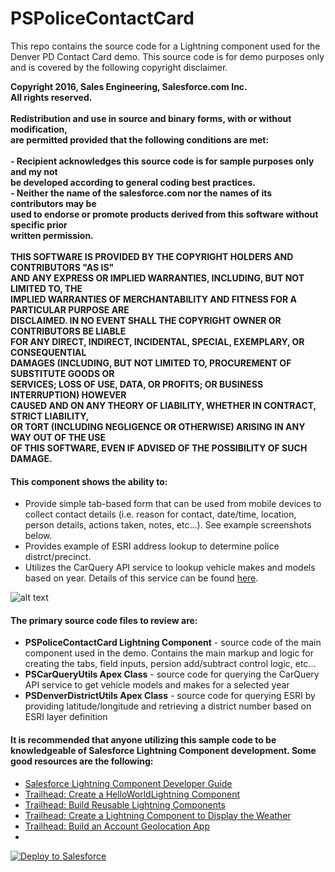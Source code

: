 # PSPoliceContactCard

This repo contains the source code for a Lightning component used for the Denver PD Contact Card demo. This source code is for demo purposes only and is covered by the following copyright disclaimer.

<b>Copyright 2016, Sales Engineering, Salesforce.com Inc.
<br/>All rights reserved.
<br/>
<br/>Redistribution and use in source and binary forms, with or without modification, 
<br/>are permitted provided that the following conditions are met:
<br/>
<br/>- Recipient acknowledges this source code is for sample purposes only and my not 
<br/>  be developed according to general coding best practices. 
<br/>- Neither the name of the salesforce.com nor the names of its contributors may be
<br/>  used to endorse or promote products derived from this software without specific prior 
<br/>  written permission.
<br/>
<br/>THIS SOFTWARE IS PROVIDED BY THE COPYRIGHT HOLDERS AND CONTRIBUTORS "AS IS"
<br/>AND ANY EXPRESS OR IMPLIED WARRANTIES, INCLUDING, BUT NOT LIMITED TO, THE
<br/>IMPLIED WARRANTIES OF MERCHANTABILITY AND FITNESS FOR A PARTICULAR PURPOSE ARE
<br/>DISCLAIMED. IN NO EVENT SHALL THE COPYRIGHT OWNER OR CONTRIBUTORS BE LIABLE
<br/>FOR ANY DIRECT, INDIRECT, INCIDENTAL, SPECIAL, EXEMPLARY, OR CONSEQUENTIAL
<br/>DAMAGES (INCLUDING, BUT NOT LIMITED TO, PROCUREMENT OF SUBSTITUTE GOODS OR
<br/>SERVICES; LOSS OF USE, DATA, OR PROFITS; OR BUSINESS INTERRUPTION) HOWEVER
<br/>CAUSED AND ON ANY THEORY OF LIABILITY, WHETHER IN CONTRACT, STRICT LIABILITY,
<br/>OR TORT (INCLUDING NEGLIGENCE OR OTHERWISE) ARISING IN ANY WAY OUT OF THE USE
<br/>OF THIS SOFTWARE, EVEN IF ADVISED OF THE POSSIBILITY OF SUCH DAMAGE.</b>

#### This component shows the ability to:
* Provide simple tab-based form that can be used from mobile devices to collect contact details (i.e. reason for contact, date/time, location, person details, actions taken, notes, etc...). See example screenshots below.
* Provides example of ESRI address lookup to determine police distrct/precinct.
* Utilizes the CarQuery API service to lookup vehicle makes and models based on year. Details of this service can be found [here](http://www.carqueryapi.com/).

![alt text](https://github.com/thedges/PSPoliceContactCard/blob/master/PSPoliceContactCard.png "Sample Image")

#### The primary source code files to review are:
* <b>PSPoliceContactCard Lightning Component</b> - source code of the main component used in the demo. Contains the main markup and logic for creating the tabs, field inputs, persion add/subtract control logic, etc...
* <b>PSCarQueryUtils Apex Class</b> - source code for querying the CarQuery API service to get vehicle models and makes for a selected year
* <b>PSDenverDistrictUtils Apex Class</b> - source code for querying ESRI by providing latitude/longitude and retrieving a district number based on ESRI layer definition

#### It is recommended that anyone utilizing this sample code to be knowledgeable of Salesforce Lightning Component development. Some good resources are the following:
* [Salesforce Lightning Component Developer Guide](https://resources.docs.salesforce.com/210/latest/en-us/sfdc/pdf/lightning.pdf)
* [Trailhead: Create a HelloWorldLightning Component](https://trailhead.salesforce.com/projects/workshop-lightning-programmatic/steps/programmatic-step-4)
* [Trailhead: Build Reusable Lightning Components](https://trailhead.salesforce.com/projects/build-reusable-lightning-components)
* [Trailhead: Create a Lightning Component to Display the Weather](https://trailhead.salesforce.com/en/projects/incorporate-ibm-weather-company-data/steps/lightning-component-display-weather)
* [Trailhead: Build an Account Geolocation App](https://trailhead.salesforce.com/projects/account-geolocation-app)
* []()

<a href="https://githubsfdeploy.herokuapp.com">
  <img alt="Deploy to Salesforce"
       src="https://raw.githubusercontent.com/afawcett/githubsfdeploy/master/deploy.png">
</a>
